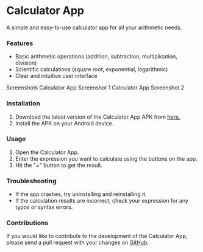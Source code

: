 <h1>Calculator App</h1>
<p>A simple and easy-to-use calculator app for all your arithmetic needs.</p>

<h3>Features</h3>
<ul>
<li>Basic arithmetic operations (addition, subtraction, multiplication, division)</li>
<li>Scientific calculations (square root, exponential, logarithmic)</li>
<li>Clear and intuitive user interface</li>
</ul>
Screenshots
Calculator App Screenshot 1
Calculator App Screenshot 2

<h3>Installation</h3>
<ol>
<li>Download the latest version of the Calculator App APK from <a href="">here.</a></li>
<li>Install the APK on your Android device.</li>
</ol>
<h3>Usage</h3>
<ol>
<li>Open the Calculator App.</li>
<li>Enter the expression you want to calculate using the buttons on the app.</li>
<li>Hit the "=" button to get the result.</li>
</ol>
<h3>Troubleshooting</h3>
<ul>
<li>If the app crashes, try uninstalling and reinstalling it.</li>
<li>If the calculation results are incorrect, check your expression for any typos or syntax errors.</li>
</ul>
<h3>Contributions</h3>
<p>If you would like to contribute to the development of the Calculator App, please send a pull request with your changes on <a href="https://github.com/khonimovulugbek/Calculator">GitHub</a>.</p>
